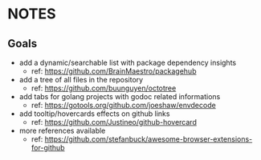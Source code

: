 # NOTES

## Goals
- add a dynamic/searchable list with package dependency insights
    - ref: https://github.com/BrainMaestro/packagehub
- add a tree of all files in the repository
    - ref: https://github.com/buunguyen/octotree 
- add tabs for golang projects with godoc related informations
    - ref: https://gotools.org/github.com/joeshaw/envdecode
- add tooltip/hovercards effects on github links
    - ref: https://github.com/Justineo/github-hovercard
- more references available
    - ref: https://github.com/stefanbuck/awesome-browser-extensions-for-github